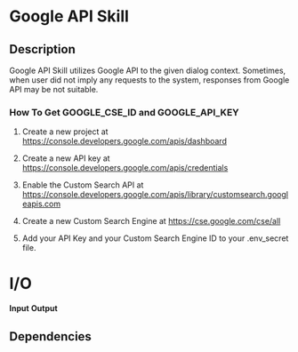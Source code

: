 # Google API Skill

## Description

Google API Skill utilizes Google API to the given dialog context. 
Sometimes, when user did not imply any requests to the system, responses from Google API may be not suitable.

### How To Get GOOGLE_CSE_ID and GOOGLE_API_KEY

1. Create a new project at https://console.developers.google.com/apis/dashboard

2. Create a new API key at https://console.developers.google.com/apis/credentials

3. Enable the Custom Search API at https://console.developers.google.com/apis/library/customsearch.googleapis.com

4. Create a new Custom Search Engine at https://cse.google.com/cse/all

5. Add your API Key and your Custom Search Engine ID to your .env_secret file.

# I/O
**Input**
**Output**

## Dependencies